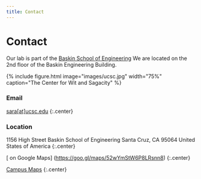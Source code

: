 ```yaml
---
title: Contact
---
```


# <i class="fas fa-envelope"></i>Contact

Our lab is part of the [Baskin School of Engineering](https://www.soe.ucsc.edu/departments/electrical-computer-engineering)
We are located on the 2nd floor of the Baskin Engineering Building.

{%
  include figure.html
  image="images/ucsc.jpg"
  width="75%"
  caption="The Center for Wit and Sagacity"
%}

<!-- section break -->

### Email

[sara[at]ucsc.edu](mailto:sara@ucsc.edu)
{:.center}

### Location

1156 High Street
Baskin School of Engineering
Santa Cruz, CA 95064
United States of America
{:.center}

[<i class="fas fa-external-link-alt"></i> on Google Maps]
(https://goo.gl/maps/52wYmStW6P8LRsnn8)
{:.center}

[Campus Maps](https://www.ucsc.edu/visit/maps-directions.html)
{:.center}


